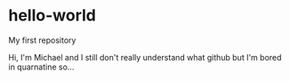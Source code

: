 # hello-world
My first repository

Hi, I'm Michael and I still don't really understand what github but I'm bored in quarnatine so...
